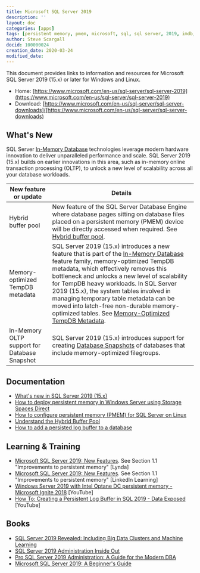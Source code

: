 ```yaml
---
title: Microsoft SQL Server 2019
description: ''
layout: doc
categories: [apps]
tags: [persistent memory, pmem, microsoft, sql, sql server, 2019, imdb, in-memory database, database]
author: Steve Scargall
docid: 100000024
creation_date: 2020-03-24
modified_date: 
---
```


This document provides links to information and resources for Microsoft SQL Server 2019 (15.x) or later for Windows and Linux. 

- Home: [https://www.microsoft.com/en-us/sql-server/sql-server-2019](https://www.microsoft.com/en-us/sql-server/sql-server-2019)
- Download: [https://www.microsoft.com/en-us/sql-server/sql-server-downloads]([https://www.microsoft.com/en-us/sql-server/sql-server-downloads)

## What's New

SQL Server [In-Memory Database](https://docs.microsoft.com/en-us/sql/relational-databases/in-memory-database?view=sql-server-ver15) technologies leverage modern hardware innovation to deliver unparalleled performance and scale. SQL Server 2019 (15.x) builds on earlier innovations in this area, such as in-memory online transaction processing (OLTP), to unlock a new level of scalability across all your database workloads.

| **New feature or update**                    | Details                                                      |
| -------------------------------------------- | ------------------------------------------------------------ |
| Hybrid buffer pool                           | New feature of the SQL Server Database Engine where database pages sitting on database files placed on a persistent memory (PMEM) device will be directly accessed when required. See [Hybrid buffer pool](https://docs.microsoft.com/en-us/sql/database-engine/configure-windows/hybrid-buffer-pool?view=sql-server-ver15). |
| Memory-optimized TempDB metadata             | SQL Server 2019 (15.x) introduces a new feature that is part of the [In-Memory Database](https://docs.microsoft.com/en-us/sql/relational-databases/in-memory-database?view=sql-server-ver15) feature family, memory-optimized TempDB metadata, which effectively removes this bottleneck and unlocks a new level of scalability for TempDB heavy workloads. In SQL Server 2019 (15.x), the system tables involved in managing temporary table metadata can be moved into latch-free non-durable memory-optimized tables. See [Memory-Optimized TempDB Metadata](https://docs.microsoft.com/en-us/sql/relational-databases/databases/tempdb-database?view=sql-server-ver15#memory-optimized-tempdb-metadata). |
| In-Memory OLTP support for Database Snapshot | SQL Server 2019 (15.x) introduces support for creating [Database Snapshots](https://docs.microsoft.com/en-us/sql/relational-databases/databases/database-snapshots-sql-server?view=sql-server-ver15) of databases that include memory-optimized filegroups. |



## Documentation

- [What's new in SQL Server 2019 (15.x)](https://docs.microsoft.com/en-us/sql/sql-server/what-s-new-in-sql-server-ver15?view=sql-server-ver15)
- [How to deploy persistent memory in Windows Server using Storage Spaces Direct](https://docs.microsoft.com/en-us/windows-server/storage/storage-spaces/deploy-pmem)
- [How to configure persistent memory (PMEM) for SQL Server on Linux](https://docs.microsoft.com/en-us/sql/linux/sql-server-linux-configure-pmem?view=sql-server-ver15)
- [Understand the Hybrid Buffer Pool](https://docs.microsoft.com/en-us/sql/database-engine/configure-windows/hybrid-buffer-pool?view=sql-server-ver15)
- [How to add a persisted log buffer to a database](https://docs.microsoft.com/en-us/sql/relational-databases/databases/add-persisted-log-buffer?view=sql-server-ver15)



## Learning & Training

- [Microsoft SQL Server 2019: New Features](https://www.lynda.com/SQL-Server-tutorials/Improvements-persistent-memory/5010660/2219547-4.html). See Section 1.1 "Improvements to persistent memory" [Lynda]
- [Microsoft SQL Server 2019: New Features](https://www.linkedin.com/learning/microsoft-sql-server-2019-new-features/improvements-to-persistent-memory). See Section 1.1 "Improvements to persistent memory" [LinkedIn Learning]
- [Windows Server 2019 with Intel Optane DC persistent memory - Microsoft Ignite 2018](https://www.youtube.com/watch?v=8WMXkMLJORc) [YouTube]
- [How To: Creating a Persistent Log Buffer in SQL 2019 - Data Exposed](https://www.youtube.com/watch?v=g-beqlkmDvw) [YouTube]



## Books

- [SQL Server 2019 Revealed: Including Big Data Clusters and Machine Learning](https://www.amazon.com/SQL-Server-2019-Revealed-Including/dp/148425418X)
- [SQL Server 2019 Administration Inside Out](https://www.amazon.com/SQL-Server-2019-Administration-Inside-ebook/dp/B085P1HSC2)
- [Pro SQL Server 2019 Administration: A Guide for the Modern DBA](https://www.amazon.com/Pro-SQL-Server-2019-Administration-ebook/dp/B07ZC1XC9Z)
- [Microsoft SQL Server 2019: A Beginner's Guide](https://www.amazon.com/Microsoft-SQL-Server-2019-Beginners-ebook/dp/B082K92PL7)
